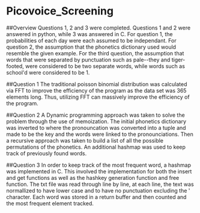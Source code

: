 # Picovoice_Screening

##Overview
Questions 1, 2 and 3 were completed. Questions 1 and 2 were answered in python, while 3 was answered in C. For question 1, the probabilities of each day were each assumed to be independant. For question 2, the assumption that the phonetics dictionary used would resemble the given example. For the third question, the assumption that words that were separated by punctuation such as pale--they and tiger-footed, were considered to be two separate words, while words such as school'd were considered to be 1. 

##Question 1
The traditional poisson binomial distribution was calculated via FFT to improve the efficiency of the program as the data set was 365 elements long. Thus, utilizing FFT can massively improve the efficiency of the program.

##Question 2
A Dynamic programming approach was taken to solve the problem through the use of memoization. The initial phonetics dictionary was inverted to where the pronouncation was converted into a tuple and made to be the key and the words were linked to the pronounciations. Then a recursive approach was taken to build a list of all the possible permutations of the phonetics. An additional hashmap was used to keep track of previously found words.

##Question 3
In order to keep track of the most frequent word, a hashmap was implemented in C. This involved the implementation for both the insert and get functions as well as the hashkey generation function and free function. The txt file was read through line by line, at each line, the text was normallized to have lower case and to have no punctuation excluding the ' character. Each word was stored in a return buffer and then counted and the most frequent element tracked.
